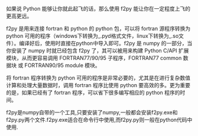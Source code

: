 如果说 Python 能够让你就此起飞的话，那么使用 f2py 能让你在一定程度上飞的更高更远。

f2py 是用来连接 fortran 和 python 的 python 包，可以将 fortran 源程序转换为 python 可用的程序（windows下转换为_.pyd格式文件，linux下转换为_.so文件）。编译好后，使用时直接在python中导入即可。f2py 是 numpy 的一部分，当你安装了 numpy 时就已经包含 f2py 了，其可以被用来构建 Python C/API 扩展模块，从而更容易调用 FORTRAN77/90/95 子程序，FORTRAN77 common 数据块 或 FORTRAN90/95 module 模块。

将 fortran 程序转换为 python 可用的程序是非常必要的，尤其是在进行复杂数值计算和处理大量数据时，调用 fortran 程序比使用 python 要高效的多。更为重要的是，如果已经有了 fortran 程序，可以省下很多编写相应的 python 程序的时间。

f2py是numpy自带的一个工具,只要安装了numpy,一般都会安装f2py.exe和f2py.py两个文件.f2py.exe适合在命令行中使用,而f2py.py则一般在python代码中使用.


